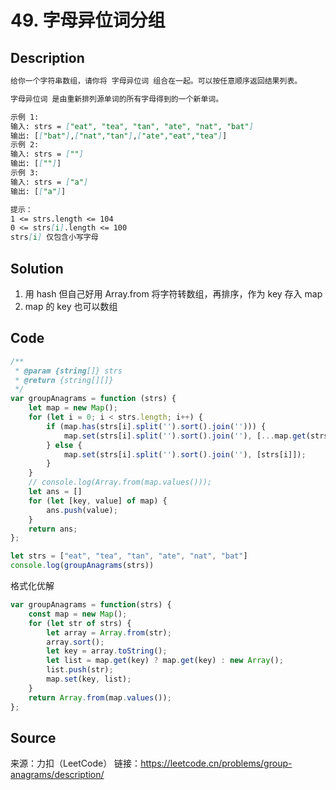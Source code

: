 # 49. 字母异位词分组

## Description

```Markdown
给你一个字符串数组，请你将 字母异位词 组合在一起。可以按任意顺序返回结果列表。

字母异位词 是由重新排列源单词的所有字母得到的一个新单词。

示例 1:
输入: strs = ["eat", "tea", "tan", "ate", "nat", "bat"]
输出: [["bat"],["nat","tan"],["ate","eat","tea"]]
示例 2:
输入: strs = [""]
输出: [[""]]
示例 3:
输入: strs = ["a"]
输出: [["a"]]

提示：
1 <= strs.length <= 104
0 <= strs[i].length <= 100
strs[i] 仅包含小写字母
```

## Solution

1. 用 hash 但自己好用 Array.from 将字符转数组，再排序，作为 key 存入 map
2. map 的 key 也可以数组

## Code

```JavaScript
/**
 * @param {string[]} strs
 * @return {string[][]}
 */
var groupAnagrams = function (strs) {
    let map = new Map();
    for (let i = 0; i < strs.length; i++) {
        if (map.has(strs[i].split('').sort().join(''))) {
            map.set(strs[i].split('').sort().join(''), [...map.get(strs[i].split('').sort().join('')), strs[i]]);
        } else {
            map.set(strs[i].split('').sort().join(''), [strs[i]]);
        }
    }
    // console.log(Array.from(map.values()));
    let ans = []
    for (let [key, value] of map) {
        ans.push(value);
    }
    return ans;
};

let strs = ["eat", "tea", "tan", "ate", "nat", "bat"]
console.log(groupAnagrams(strs))
```

格式化优解

```JavaScript
var groupAnagrams = function(strs) {
    const map = new Map();
    for (let str of strs) {
        let array = Array.from(str);
        array.sort();
        let key = array.toString();
        let list = map.get(key) ? map.get(key) : new Array();
        list.push(str);
        map.set(key, list);
    }
    return Array.from(map.values());
};
```

## Source

来源：力扣（LeetCode）
链接：<https://leetcode.cn/problems/group-anagrams/description/>
